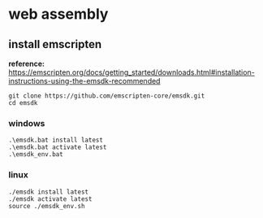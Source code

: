 # web assembly

## install emscripten

**reference:** https://emscripten.org/docs/getting_started/downloads.html#installation-instructions-using-the-emsdk-recommended

    git clone https://github.com/emscripten-core/emsdk.git
    cd emsdk

### windows
    .\emsdk.bat install latest
    .\emsdk.bat activate latest
    .\emsdk_env.bat

### linux
    ./emsdk install latest
    ./emsdk activate latest
    source ./emsdk_env.sh

